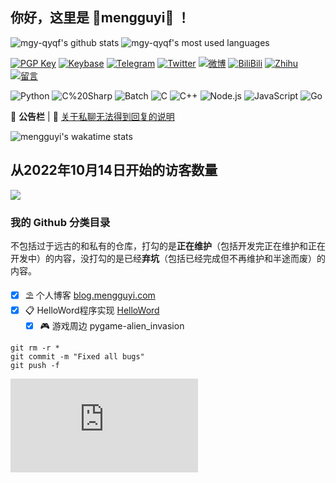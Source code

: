 ## 你好，这里是 🌸mengguyi🌈 ！

![mgy-qyqf's github stats](https://github-readme-stats-reverse.mengguyi.com/api?username=mengguyi&show_icons=true&include_all_commits=true&theme=material-palenight) ![mgy-qyqf's most used languages](https://github-readme-stats-reverse.mengguyi.com/api/top-langs/?username=mengguyi&layout=compact&theme=material-palenight)

[![PGP Key](https://img.shields.io/badge/-PGPkey-0093DD?logo=GNU%20Privacy%20Guard&labelColor=0093DD&logoColor=fff)](https://github.com/mengguyi/pubkey)
[![Keybase](https://img.shields.io/badge/-Keybase-33A0FF?logo=Keybase&labelColor=33A0FF&logoColor=fff)](https://keybase.io/mengguyimgyqqcom)
[![Telegram](https://img.shields.io/badge/-Telegram-2CA5E0?logo=Telegram&labelColor=2CA5E0&logoColor=fff)](https://t.me/mengguyi_diary)
[![Twitter](https://img.shields.io/badge/-Twitter-1DA1F2?logo=Twitter&labelColor=1DA1F2&logoColor=fff)](https://twitter.com/mengguyi)
[![微博](https://img.shields.io/badge/-微博-E6162D?logo=Sina%20Weibo&labelColor=E6162D&logoColor=fff)](https://weibo.com/u/7706678689)
[![BiliBili](https://img.shields.io/badge/-BiliBili-00a1d6?logo=bilibili&logoColor=fff)](https://space.bilibili.com/474814653)
[![Zhihu](https://img.shields.io/badge/-Zhihu-0e88eB?logo=zhihu&logoColor=fff)](https://www.zhihu.com/people/mengguyi)
[![留言](https://img.shields.io/badge/-留言-7719AA?logo=Microsoft%20OneNote&labelColor=7719AA&logoColor=fff)](https://gist.github.com/mgy-qyqf/6447e53103c1e796f25c10a88caf73c7)

![Python](https://img.shields.io/badge/-Python-3776AB?style=flat-square&logo=Python&labelColor=3776AB&logoColor=fff)
![C%20Sharp](https://img.shields.io/badge/-C%23-239120?style=flat-square&logo=C%20Sharp&labelColor=239120&logoColor=fff)
![Batch](https://img.shields.io/badge/-Batch-4d4d4d?style=flat-square&logo=windows%20terminal&logoColor=fff)
![C](https://img.shields.io/badge/-C-a8b9cc?style=flat-square&logo=C&logoColor=fff)
![C++](https://img.shields.io/badge/-C%2b%2b-00599c?style=flat-square&logo=C%2b%2b&logoColor=fff)
![Node.js](https://img.shields.io/badge/-Node.js-339933?style=flat-square&logo=Node.js&logoColor=fff)
![JavaScript](https://img.shields.io/badge/-JavaScript-e5cd0c?style=flat-square&logo=JavaScript&labelColor=f7df1e&logoColor=000)
![Go](https://img.shields.io/badge/-Go-00ADD8?style=flat-square&logo=Go&labelColor=00ADD8&logoColor=fff)

📜 **公告栏** | 💬 [关于私聊无法得到回复的说明](https://gist.github.com/mengguyi/1a50976bca47664f7435a908737d6078)

![mengguyi's wakatime stats](https://github-readme-stats-reverse.mengguyi.com/api?username=mengguyi&layout=compact&theme=material-palenight)

## 从2022年10月14日开始的访客数量

![](https://count.getloli.com/get/@mengguyi.github.readme)

### 我的 Github 分类目录

不包括过于远古的和私有的仓库，打勾的是**正在维护**（包括开发完正在维护和正在开发中）的内容，没打勾的是已经**弃坑**（包括已经完成但不再维护和半途而废）的内容。
- [x] ⛱ 个人博客 [blog.mengguyi.com](https://github.com/mengguyi/mengguyi.github.io)
- [x] 📋 HelloWord程序实现 [HelloWord](https://github.com/mgy-qyqf/HelloWord)
   - [x] 🎮 游戏周边
pygame-alien_invasion

```
git rm -r *
git commit -m "Fixed all bugs"
git push -f
```

![友链](https://blog.mengguyi.com/articles/friends.html)

[comment]: <> (相册)
[comment]: <> (https://img.shields.io/badge/-相册-E4405F?logo=Instagram&labelColor=E4405F&logoColor=fff)
[comment]: <> (null)

[comment]: <> (提问箱)
[comment]: <> (https://img.shields.io/badge/-？%20提问箱-FF4088)
[comment]: <> (null)

[comment]: <> (Donate 捐助)
[comment]: <> (https://img.shields.io/badge/-Donate%20捐助-F7931A?logo=Bitcoin&labelColor=F7931A&logoColor=fff)
[comment]: <> (null)

[comment]: <> (PHP)
[comment]: <> (https://img.shields.io/badge/-PHP-777bb3?style=flat-square&logo=php&labelColor=777bb3&logoColor=fff)

[comment]: <> (Objective-C)
[comment]: <> (https://img.shields.io/badge/-ObjectiveC-888?style=flat-square)

[comment]: <> (Swift)
[comment]: <> (https://img.shields.io/badge/-Swift-FA7343?style=flat-square&logo=Swift&labelColor=FA7343&logoColor=fff)

[comment]: <> (Flutter)
[comment]: <> (https://img.shields.io/badge/-Flutter-02569B?style=flat-square&logo=Flutter&labelColor=02569B&logoColor=fff)

[comment]: <> (Ruby)
[comment]: <> (https://img.shields.io/badge/-Ruby-CC342D?style=flat-square&logo=Ruby&labelColor=CC342D&logoColor=fff)

[comment]: <> (Java)
[comment]: <> (https://img.shields.io/badge/-Java-007396?style=flat-square&logo=Java&labelColor=007396&logoColor=fff)

[comment]: <> (WTCD)
[comment]: <> (https://img.shields.io/badge/-WTCD-667881?style=flat-square)

[comment]: <> (VB)
[comment]: <> (https://img.shields.io/badge/-VB-31A8FF?style=flat-square)
